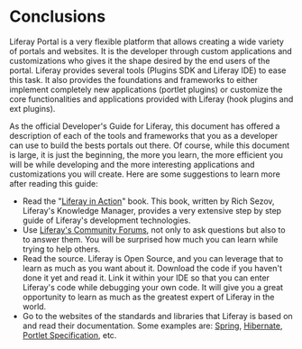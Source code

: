 # Conclusions [](id=conclusions)

Liferay Portal is a very flexible platform that allows creating a wide variety
of portals and websites. It is the developer through custom applications and
customizations who gives it the shape desired by the end users of the portal.
Liferay provides several tools (Plugins SDK and Liferay IDE) to ease this task.
It also provides the foundations and frameworks to either implement completely
new applications (portlet plugins) or customize the core functionalities and
applications provided with Liferay (hook plugins and ext plugins).

As the official Developer's Guide for Liferay, this document has offered a
description of each of the tools and frameworks that you as a developer can use
to build the bests portals out there. Of course, while this document is large,
it is just the beginning, the more you learn, the more efficient you will be
while developing and the more interesting applications and customizations you
will create. Here are some suggestions to learn more after reading this guide:

- Read the "[Liferay in
  Action](http://affiliate.manning.com/idevaffiliate.php?id=1133&url=7&tid1=liferaywebsite)"
  book. This book, written by Rich Sezov, Liferay's Knowledge Manager, provides
  a very extensive step by step guide of Liferay's development technologies.
- Use [Liferay's Community Forums](http://forum.liferay.com/), not only to ask
  questions but also to to answer them. You will be surprised how much you can
  learn while trying to help others.
- Read the source. Liferay is Open Source, and you can leverage that to learn as
  much as you want about it. Download the code if you haven't done it yet and read
  it. Link it within your IDE so that you can enter Liferay's code while debugging
  your own code. It will give you a great opportunity to learn as much as the
  greatest expert of Liferay in the world.
- Go to the websites of the standards and libraries that Liferay is based on and
  read their documentation. Some examples are:
  [Spring](http://www.springsource.org/), [Hibernate](http://www.hibernate.org/),
  [Portlet Specification](http://jcp.org/en/jsr/detail?id=286), etc.
